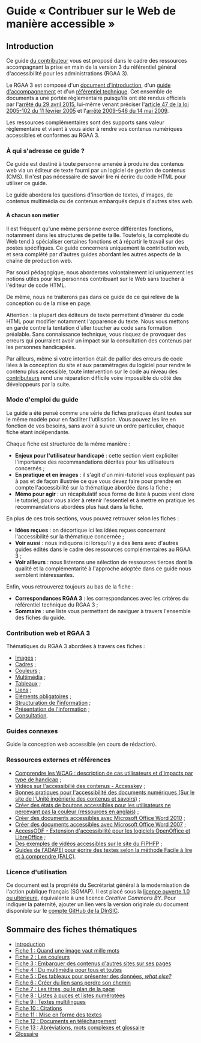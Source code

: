 # Guide «&nbsp;Contribuer sur le Web de manière accessible&nbsp;»

## Introduction

Ce guide [du contributeur](glossaire.md#contributeur) vous est proposé dans le cadre des ressources accompagnant la prise en main de la version 3 du référentiel général d'accessibilité pour les administrations (RGAA 3).

Le RGAA 3 est composé d'un [document d'introduction](http://references.modernisation.gouv.fr/introduction-au-rgaa-0), d'un [guide d'accompagnement](http://references.modernisation.gouv.fr/guide-daccompagnement-0) et d'un [référentiel technique](http://references.modernisation.gouv.fr/referentiel-technique-0). Cet ensemble de documents a une portée règlementaire puisqu'ils ont été rendus officiels par l'[arrêté du 29 avril 2015](http://www.legifrance.gouv.fr/affichTexte.do?cidTexte=JORFTEXT000030540064&dateTexte=20150921), lui-même venant préciser l'[article 47 de la loi 2005-102 du 11 février 2005](http://www.legifrance.gouv.fr/affichTexte.do?cidTexte=JORFTEXT000000809647&fastPos=1&fastReqId=1497340759&categorieLien=cid&oldAction=rechTexte#LEGIARTI000006682279) et l'[arrêté 2009-546 du 14 mai 2009](http://www.legifrance.gouv.fr/affichTexte.do?cidTexte=JORFTEXT000030540064&categorieLien=id).

Les ressources complémentaires sont des supports sans valeur règlementaire et visent à vous aider à rendre vos contenus numériques accessibles et conformes au RGAA 3.

### À qui s'adresse ce guide&nbsp;?

Ce guide est destiné à toute personne amenée à produire des contenus web via un éditeur de texte fourni par un logiciel de gestion de contenus (CMS). Il n'est pas nécessaire de savoir lire ni écrire du code HTML pour utiliser ce guide.

Le guide abordera les questions d'insertion de textes, d'images, de contenus multimédia ou de contenus embarqués depuis d'autres sites web.

#### À chacun son métier

Il est fréquent qu'une même personne exerce différentes fonctions, notamment dans les structures de petite taille. Toutefois, la complexité du Web tend à spécialiser certaines fonctions et à répartir le travail sur des postes spécifiques. Ce guide concernera uniquement la contribution web, et sera complété par d'autres guides abordant les autres aspects de la chaîne de production web.

Par souci pédagogique, nous aborderons volontairement ici uniquement les notions utiles pour les personnes contribuant sur le Web sans toucher à l'éditeur de code HTML.

De même, nous ne traiterons pas dans ce guide de ce qui relève de la conception ou de la mise en page.

Attention : la plupart des éditeurs de texte permettent d'insérer du code HTML pour modifier notamment l'apparence du texte. Nous vous mettons en garde contre la tentation d'aller toucher au code sans formation préalable. Sans connaissance technique, vous risquez de provoquer des erreurs qui pourraient avoir un impact sur la consultation des contenus par les personnes handicapées.

Par ailleurs, même si votre intention était de pallier des erreurs de code liées à la conception du site et aux paramétrages du logiciel pour rendre le contenu plus accessible, toute intervention sur le code au niveau des [contributeurs](glossaire.md#contributeur) rend une réparation difficile voire impossible du côté des développeurs par la suite.

### Mode d'emploi du guide
 
Le guide a été pensé comme une série de fiches pratiques étant toutes sur le même modèle pour en faciliter l'utilisation. Vous pouvez les lire en fonction de vos besoins, sans avoir à suivre un ordre particulier, chaque fiche étant indépendante.
 
Chaque fiche est structurée de la même manière&nbsp;:
 
* **Enjeux pour l'utilisateur handicapé**&nbsp;: cette section vient expliciter l'importance des recommandations décrites pour les utilisateurs concernés&nbsp;;
* **En pratique et en images**&nbsp;: il s'agit d'un mini-tutoriel vous expliquant pas à pas et de façon illustrée ce que vous devez faire pour prendre en compte l'accessibilité sur la thématique abordée dans la fiche&nbsp;;
* **Mémo pour agir**&nbsp;: un récapitulatif sous forme de liste à puces vient clore le tutoriel, pour vous aider à retenir l'essentiel et à mettre en pratique les recommandations abordées plus haut dans la fiche.
 
En plus de ces trois sections, vous pouvez retrouver selon les fiches :
 
* **Idées reçues**&nbsp;: on décortique ici les idées reçues concernant l'accessibilité sur la thématique concernée&nbsp;;
* **Voir aussi**&nbsp;: nous indiquons ici lorsqu'il y a des liens avec d'autres guides édités dans le cadre des ressources complémentaires au RGAA 3&nbsp;;
* **Voir ailleurs**&nbsp;: nous listerons une sélection de ressources tierces dont la qualité et la complémentarité à l'approche adoptée dans ce guide nous semblent intéressantes.
 
Enfin, vous retrouverez toujours au bas de la fiche : 

* **Correspondances RGAA 3**&nbsp;: les correspondances avec les critères du référentiel technique du RGAA 3&nbsp;;
* **Sommaire**&nbsp;: une liste vous permettant de naviguer à travers l'ensemble des fiches du guide.

### Contribution web et RGAA 3

Thématiques du RGAA 3 abordées à travers ces fiches&nbsp;: 

* [Images](http://references.modernisation.gouv.fr/referentiel-technique-0#title-121-images)&nbsp;;
* [Cadres](http://references.modernisation.gouv.fr/referentiel-technique-0#title-122-cadres)&nbsp;;
* [Couleurs](http://references.modernisation.gouv.fr/referentiel-technique-0#title-123-couleurs)&nbsp;;
* [Multimédia](http://references.modernisation.gouv.fr/referentiel-technique-0#title-124-multimdia)&nbsp;;
* [Tableaux](http://references.modernisation.gouv.fr/referentiel-technique-0#title-125-tableaux)&nbsp;;
* [Liens](http://references.modernisation.gouv.fr/referentiel-technique-0#title-126-liens)&nbsp;;
* [Éléments obligatoires](http://references.modernisation.gouv.fr/referentiel-technique-0#title-128-lments-obligatoires)&nbsp;;
* [Structuration de l'information](http://references.modernisation.gouv.fr/referentiel-technique-0#title-129-structuration-de-linformation)&nbsp;;
* [Présentation de l'information](http://references.modernisation.gouv.fr/referentiel-technique-0#title-1210-prsentation-de-linformation)&nbsp;;
* [Consultation](http://references.modernisation.gouv.fr/referentiel-technique-0#title-1213-consultation).

### Guides connexes

Guide la conception web accessible (en cours de rédaction).

### Ressources externes et références

- [Comprendre les WCAG : description de cas utilisateurs et d'impacts par type de handicap](http://www.w3.org/Translations/NOTE-UNDERSTANDING-WCAG20-fr/Overview.html#contents)&nbsp;;
- [Vidéos sur l'accessibilié des contenus - Access<span lang="en">key</span>](http://portail.unice.fr/access-key/videos)&nbsp;;
- [Bonnes pratiques pour l'accessibilité des documents numériques (Sur le site de l'Unité ingénierie des contenus et savoirs)](http://ics.utc.fr/capa/DOCS/SP4/Tuto/02/co/02-CAPA_BonnesPratiques_1.html)&nbsp;;
- [Créer des états de boutons accessibles pour les utilisateurs ne percevant pas la couleur (ressources en anglais)](http://uxmovement.com/buttons/making-selected-button-states-clear-for-color-blind-users)&nbsp;;
- [Créer des documents accessibles avec Microsoft Office Word 2010](http://www.microsoft.com/fr-fr/download/details.aspx?id=23856)&nbsp;;
- [Créer des documents accessibles avec Microsoft Office Word 2007](http://www.microsoft.com/fr-fr/download/details.aspx?id=8908)&nbsp;;
- [AccessODF - Extension d'accessibilité pour les logiciels OpenOffice et LibreOffice](http://extensions.libreoffice.org/extension-center/accessodf)&nbsp;;
- [Des exemples de vidéos accessibles sur le site du FIPHFP](http://www.fiphfp.fr/Temoignages/Temoignages-d-agents)&nbsp;;
- [Guides de l'ADAPEI pour écrire des textes selon la méthode Facile à lire et à comprendre (FALC)](http://www.adapei66.org/articles-5/78-158-les-3-guides/).


### Licence d'utilisation

Ce document est la propriété du Secrétariat général à la modernisation de l'action publique français (SGMAP). Il est placé sous la [licence ouverte 1.0 ou ultérieure](https://www.etalab.gouv.fr/licence-ouverte-open-licence), équivalente à une licence <i lang="en">Creative Commons BY</i>. Pour indiquer la paternité, ajouter un lien vers la version originale du document disponible sur le [compte <span lang="en">GitHub</span> de la DInSIC](https://github.com/DISIC).

## Sommaire des fiches thématiques

* [Introduction](0-intro.md)
* [Fiche 1&nbsp;: Quand une image vaut mille mots](images.md)
* [Fiche 2&nbsp;: Les couleurs](couleurs.md)
* [Fiche 3&nbsp;: Embarquer des contenus d'autres sites sur ses pages](cadres.md)
* [Fiche 4&nbsp;: Du multimédia pour tous et toutes](multimedia.md)
* [Fiche 5&nbsp;: Des tableaux pour présenter des données, <i lang="en">what else?</i>](tableaux.md)
* [Fiche 6&nbsp;: Créer du lien sans perdre son chemin](liens.md)
* [Fiche 7&nbsp;: Les titres, ou le plan de la page](titres.md)
* [Fiche 8&nbsp;: Listes à puces et listes numérotées](listes.md)
* [Fiche 9&nbsp;: Textes multilingues](langue.md)
* [Fiche 10&nbsp;: Citations](citations.md)
* [Fiche 11&nbsp;: Mise en forme des textes](mise-en-forme.md)
* [Fiche 12&nbsp;: Documents en téléchargement](docs_telechargement.md)
* [Fiche 13&nbsp;: Abréviations, mots complexes et glossaire](definition.md)
* [Glossaire](glossaire.md)
